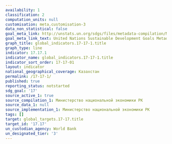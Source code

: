 ```yaml
---
availability: 1
classification: 2
computation_units: null
customisation: meta.customisation-3
data_non_statistical: false
goal_meta_link: http://unstats.un.org/sdgs/files/metadata-compilation/Metadata-Goal-17.pdf
goal_meta_link_text: United Nations Sustainable Development Goals Metadata (pdf 468kB)
graph_title: global_indicators.17-17-1.title
graph_type: line
indicator: 17.17.1
indicator_name: global_indicators.17-17-1.title
indicator_sort_order: 17-17-01
layout: indicator
national_geographical_coverage: Казахстан
permalink: /17-17-1/
published: true
reporting_status: notstarted
sdg_goal: '17'
source_active_1: true
source_compilation_1: Министерство национальной экономики РК
source_data_1: null
source_implementation_1: Министерство национальной экономики РК
tags: []
target: global_targets.17-17.title
target_id: '17.17'
un_custodian_agency: World Bank
un_designated_tier: '3'
---
```

